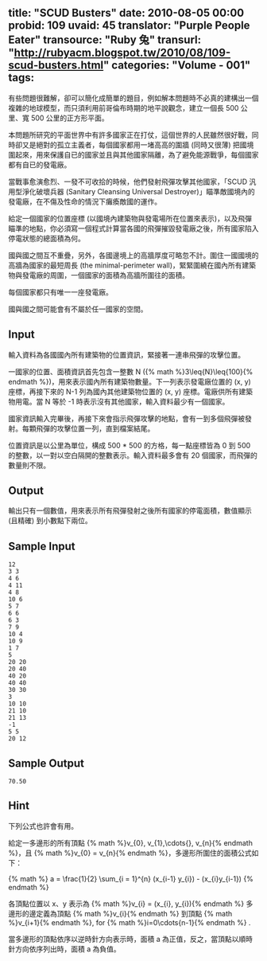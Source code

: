 title: "SCUD Busters"
date: 2010-08-05 00:00
probid: 109
uvaid: 45
translator: "Purple People Eater"
transource: "Ruby 兔"
transurl: "http://rubyacm.blogspot.tw/2010/08/109-scud-busters.html"
categories: "Volume - 001"
tags:
---

有些問題很難解，卻可以簡化成簡單的題目，例如解本問題時不必真的建構出一個複雜的地球模型，而只須利用前哥倫布時期的地平說觀念，建立一個長 500 公里、寬 500 公里的正方形平面。

本問題所研究的平面世界中有許多國家正在打仗，這個世界的人民雖然很好戰，同時卻又是絕對的孤立主義者，每個國家都用一堵高高的圍牆 (同時又很薄) 把國境圍起來，用來保護自已的國家並且與其他國家隔離，為了避免能源戰爭，每個國家都有自已的發電廠。

當戰事愈演愈烈、一發不可收拾的時候，他們發射飛彈攻擊其他國家，「SCUD 汎用型淨化破壞兵器 (Sanitary Cleansing Universal Destroyer)」瞄準敵國境內的發電廠，在不傷及性命的情況下癱瘓敵國的運作。

給定一個國家的位置座標 (以國境內建築物與發電場所在位置來表示)，以及飛彈瞄準的地點，你必須寫一個程式計算當各國的飛彈摧毀發電廠之後，所有國家陷入停電狀態的總面積為何。

國與國之間互不重疊，另外，各國邊境上的高牆厚度可略忽不計。圍住一國國境的高牆為國家的最短周長 (the minimal-perimeter wall)，緊緊圍繞在國內所有建築物與發電廠的周圍，一個國家的面積為高牆所圍往的面積。

每個國家都只有唯一一座發電廠。

國與國之間可能會有不屬於任一國家的空間。

<!-- more -->

## Input ##

輸入資料為各國國內所有建築物的位置資訊，緊接著一連串飛彈的攻擊位置。

一國家的位置、面積資訊首先包含一整數 N ({% math %}3\leq{N}\leq{100}{% endmath %})，用來表示國內所有建築物數量。下一列表示發電廠位置的 (x, y) 座標，再接下來的 N-1 列為國內其他建築物位置的 (x, y) 座標。電廠供所有建築物用電。當 N 等於 -1 時表示沒有其他國家，輸入資料最少有一個國家。

國家資訊輸入完畢後，再接下來會指示飛彈攻擊的地點，會有一到多個飛彈被發射。每顆飛彈的攻擊位置一列，直到檔案結尾。

位置資訊是以公里為單位，構成 500 \* 500 的方格，每一點座標皆為 0 到 500 的整數，以一對以空白隔開的整數表示。輸入資料最多會有 20 個國家，而飛彈的數量則不限。

## Output ##

輸出只有一個數值，用來表示所有飛彈發射之後所有國家的停電面積，數值顯示 (且精確) 到小數點下兩位。

## Sample Input ##

	12
	3 3
	4 6
	4 11
	4 8
	10 6
	5 7
	6 6
	6 3
	7 9
	10 4
	10 9
	1 7
	5
	20 20
	20 40
	40 20
	40 40
	30 30
	3
	10 10
	21 10
	21 13
	-1
	5 5
	20 12

## Sample Output ##

	70.50

## Hint ##

下列公式也許會有用。

給定一多邊形的所有頂點 {% math %}v_{0}, v_{1},\cdots{}, v_{n}{% endmath %}，且 {% math %}v_{0} = v_{n}{% endmath %}，多邊形所圍住的面積公式如下：

{% math %}
a = \frac{1}{2} \sum_{i = 1}^{n} (x_{i-1} y_{i}) - (x_{i}y_{i-1})
{% endmath %}

各頂點位置以 x、y 表示為 {% math %}v_{i} = (x_{i}, y_{i}){% endmath %} 多邊形的邊定義為頂點 {% math %}v_{i}{% endmath %} 到頂點 {% math %}v_{i+1}{% endmath %}, for {% math %}i=0\cdots{n-1}{% endmath %} .

當多邊形的頂點依序以逆時針方向表示時，面積 a 為正值，反之，當頂點以順時針方向依序列出時，面積 a 為負值。